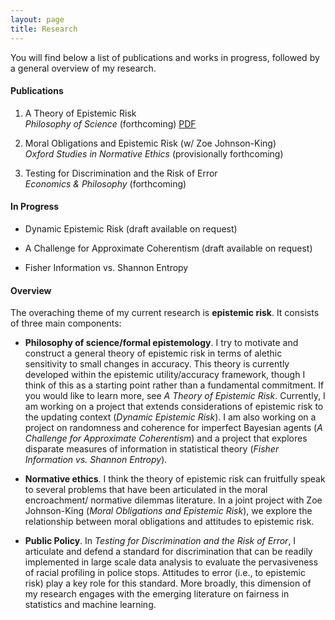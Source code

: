 ```yaml
---
layout: page
title: Research
---
```


You will find below a list of publications and works in progress, followed by a general overview of my research. 

#### Publications 

  1. A Theory of Epistemic Risk  
  _Philosophy of Science_ (forthcoming) [PDF](research/babic_ter.pdf)
  
  2. Moral Obligations and Epistemic Risk (w/ Zoe Johnson-King)  
  _Oxford Studies in Normative Ethics_ (provisionally forthcoming) 
  
  3. Testing for Discrimination and the Risk of Error  
  _Economics & Philosophy_ (forthcoming)

#### In Progress 
  * Dynamic Epistemic Risk (draft available on request)
  
  * A Challenge for Approximate Coherentism (draft available on request)
  
  * Fisher Information vs. Shannon Entropy

#### Overview 

The overaching theme of my current research is **epistemic risk**. It consists of three main components:
  - **Philosophy of science/formal epistemology**. I try to motivate and construct a general theory of epistemic risk in terms of alethic sensitivity to small changes in accuracy. This theory is currently developed within the epistemic utility/accuracy framework, though I think of this as a starting point rather than a fundamental commitment. If you would like to learn more, see _A Theory of Epistemic Risk_. Currently, I am working on a project that extends considerations of epistemic risk to the updating context (_Dynamic Epistemic Risk_). I am also working on a project on randomness and coherence for imperfect Bayesian agents (_A Challenge for Approximate Coherentism_) and a project that explores disparate measures of information in statistical theory (_Fisher Information vs. Shannon Entropy_). 
  
  - **Normative ethics**. I think the theory of epistemic risk can fruitfully speak to several problems that have been articulated in the moral encroachment/ normative dilemmas literature. In a joint project with Zoe Johnson-King (_Moral Obligations and Epistemic Risk_), we explore the relationship between moral obligations and attitudes to epistemic risk. 
  
  - **Public Policy**. In _Testing for Discrimination and the Risk of Error_, I articulate and defend a standard for discrimination that can be readily implemented in large scale data analysis to evaluate the pervasiveness of racial profiling in police stops. Attitudes to error (i.e., to epistemic risk) play a key role for this standard. More broadly, this dimension of my research engages with the emerging literature on fairness in statistics and machine learning. 
  
